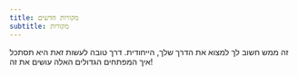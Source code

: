 ```yaml
---
title: מקורות חדשים 
subtitle: מקורות
---
```


זה ממש חשוב לך למצוא את הדרך שלך, הייחודית. דרך טובה לעשות זאת היא תסתכל איך המפתחים הגדולים האלה עושים את זה!